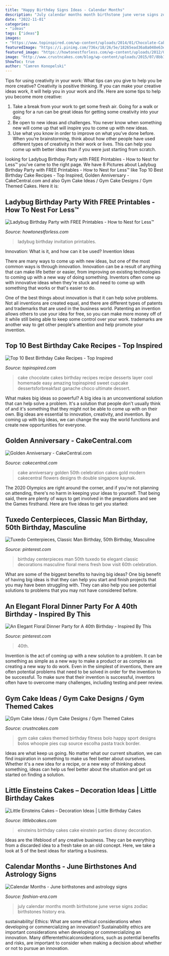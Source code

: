 ```yaml
---
title: "Happy Birthday Signs Ideas - Calendar Months"
description: "July calendar months month birthstone june verse signs zodiac birthstones history era"
date: "2022-11-01"
categories:
- "ideas"
tags: ["ideas"]
images:
- "https://www.topinspired.com/wp-content/uploads/2014/01/Chocolate-Cake.jpg"
featuredImage: "https://i.pinimg.com/736x/18/26/5e/18265ead36a8a048e63e3a1b8486ce3c.jpg"
featured_image: "https://howtonestforless.com/wp-content/uploads/2012/03/ladybug-birthday-invitation-428x600.jpg"
image: "http://www.crustncakes.com/blog/wp-content/uploads/2015/07/8bb1c3697d87637724007336d044963f.jpg"
ShowToc: true
author: "Camren Konopelski"
---
```



Tips for using creativity in your work: What tips can you give to help you be more creative?
Creativity is positive thinking. If you can make your creative ideas work, it will help you in your work and life. Here are some tips to help you become more creative: 
1. Take a break from your work to get some fresh air. Going for a walk or going for a run can be great ideas for getting some creativity into your day. 
2. Be open to new ideas and challenges. You never know when something new will come up that will inspire you to come up with new ideas. 
3. Use what you know in order to improve on what you’ve done before. When you’re brainstorming, think about how other people have used different types of creativity in their work or lives. This can help you come up with better ideas than if you were just starting from scratch. 

	

		
looking for Ladybug Birthday Party with FREE Printables - How to Nest for Less™ you've came to the right page. We have 8 Pictures about Ladybug Birthday Party with FREE Printables - How to Nest for Less™ like Top 10 Best Birthday Cake Recipes - Top Inspired, Golden Anniversary - CakeCentral.com and also Gym Cake Ideas / Gym Cake Designs / Gym Themed Cakes. Here it is:
		
    
## Ladybug Birthday Party With FREE Printables - How To Nest For Less™

<img loading=lazy src="https://howtonestforless.com/wp-content/uploads/2012/03/ladybug-birthday-invitation-428x600.jpg" onerror="this.onerror=null;this.src='https://tse3.mm.bing.net/th?id=OIP.bQPGnRsg-NH9M0_BU9HD1AAAAA&amp;pid=15.1';" alt="Ladybug Birthday Party with FREE Printables - How to Nest for Less™">

_Source: howtonestforless.com_

>ladybug birthday invitation printables. 

	

Innovation: What is it, and how can it be used?
Invention Ideas

There are many ways to come up with new ideas, but one of the most common ways is through innovation. Innovation can be a result of anything that can make life better or easier, from improving on existing technologies to coming up with a new way of doing something. Inventors often come up with innovative ideas when they're stuck and need to come up with something that works or that's easier to do.

One of the best things about innovation is that it can help solve problems. Not all inventions are created equal, and there are different types of patents and trademarks that are used in the business world. Patenting an invention allows others to use your idea for free, so you can make more money off of it while still being able to keep some control over your work. trademarks are another way to get other people's attention and help promote your invention.

    
## Top 10 Best Birthday Cake Recipes - Top Inspired

<img loading=lazy src="https://www.topinspired.com/wp-content/uploads/2014/01/Chocolate-Cake.jpg" onerror="this.onerror=null;this.src='https://tse1.mm.bing.net/th?id=OIP.dpt1Ur72deQKzO_SQyV2QAHaLJ&amp;pid=15.1';" alt="Top 10 Best Birthday Cake Recipes - Top Inspired">

_Source: topinspired.com_

>cake chocolate cakes birthday recipes recipe desserts layer cool homemade easy amazing topinspired sweet cupcake dessertsforbreakfast ganache choco ultimate dessert. 

	

What makes big ideas so powerful?
A big idea is an unconventional solution that can help solve a problem. It's a solution that people don't usually think of and it's something that they might not be able to come up with on their own. Big ideas are essential to innovation, creativity, and invention. By coming up with big ideas, we can change the way the world functions and create new opportunities for everyone.

    
## Golden Anniversary - CakeCentral.com

<img loading=lazy src="https://cdn001.cakecentral.com/gallery/2015/03/900_724335E0dR_golden-anniversary.jpg" onerror="this.onerror=null;this.src='https://tse3.mm.bing.net/th?id=OIP.Wah2yFU0aXjOTfTICIzwqQHaJ4&amp;pid=15.1';" alt="Golden Anniversary - CakeCentral.com">

_Source: cakecentral.com_

>cake anniversary golden 50th celebration cakes gold modern cakecentral flowers designs th double singapore kaynak. 

	

The 2020 Olympics are right around the corner, and if you're not planning on attending, there's no harm in keeping your ideas to yourself. That being said, there are plenty of ways to get involved in the preparations and see the Games firsthand. Here are five ideas to get you started: 

    
## Tuxedo Centerpieces, Classic Man Birthday, 50th Birthday, Masculine

<img loading=lazy src="https://i.pinimg.com/736x/18/26/5e/18265ead36a8a048e63e3a1b8486ce3c.jpg" onerror="this.onerror=null;this.src='https://tse1.mm.bing.net/th?id=OIP.SH3t_7bHAo9uM9M4EB_E0gAAAA&amp;pid=15.1';" alt="Tuxedo Centerpieces, Classic Man Birthday, 50th Birthday, Masculine">

_Source: pinterest.com_

>birthday centerpieces man 50th tuxedo tie elegant classic decorations masculine floral mens fresh bow visit 60th celebration. 

	

What are some of the biggest benefits to having big ideas?
One big benefit of having big ideas is that they can help you start and finish projects that you may have been struggling with. They can also help you see potential solutions to problems that you may not have considered before.

    
## An Elegant Floral Dinner Party For A 40th Birthday - Inspired By This

<img loading=lazy src="https://i.pinimg.com/736x/63/13/36/631336ecea0a51be85e6797ff8a98dbc.jpg" onerror="this.onerror=null;this.src='https://tse4.mm.bing.net/th?id=OIP.lkNo4beu6yOpqBy28ZCQwgHaKH&amp;pid=15.1';" alt="An Elegant Floral Dinner Party for A 40th Birthday - Inspired By This">

_Source: pinterest.com_

>40th. 

	

Invention is the act of coming up with a new solution to a problem. It can be something as simple as a new way to make a product or as complex as creating a new way to do work. Even in the simplest of inventions, there are often potential problems that need to be solved in order for the invention to be successful. To make sure that their invention is successful, inventors often have to overcome many challenges, including testing and peer review.

    
## Gym Cake Ideas / Gym Cake Designs / Gym Themed Cakes

<img loading=lazy src="http://www.crustncakes.com/blog/wp-content/uploads/2015/07/8bb1c3697d87637724007336d044963f.jpg" onerror="this.onerror=null;this.src='https://tse4.mm.bing.net/th?id=OIP.rgJ_mCzQU6zVvcU2cOZpMwHaJ4&amp;pid=15.1';" alt="Gym Cake Ideas / Gym Cake Designs / Gym Themed Cakes">

_Source: crustncakes.com_

>gym cake cakes themed birthday fitness bolo happy sport designs bolos whoopie pies cup source escolha pasta track border. 

	

Ideas are what keep us going. No matter what our current situation, we can find inspiration in something to make us feel better about ourselves. Whether it's a new idea for a recipe, or a new way of thinking about something, ideas can help us feel better about the situation and get us started on finding a solution.

    
## Little Einsteins Cakes – Decoration Ideas | Little Birthday Cakes

<img loading=lazy src="http://www.littlebcakes.com/wp-content/uploads/2014/01/Little-Einsteins-Cakes-Pictures.jpg" onerror="this.onerror=null;this.src='https://tse1.mm.bing.net/th?id=OIP.wHxR_tThIwEnbIbWFAOKkQHaJ4&amp;pid=15.1';" alt="Little Einsteins Cakes – Decoration Ideas | Little Birthday Cakes">

_Source: littlebcakes.com_

>einsteins birthday cakes cake einstein parties disney decoration. 

	

Ideas are the lifeblood of any creative business. They can be everything from a discarded idea to a fresh take on an old concept. Here, we take a look at 5 of the best ideas for starting a business.

    
## Calendar Months - June Birthstones And Astrology Signs

<img loading=lazy src="https://www.fashion-era.com/images/calendar/julypoem.jpg" onerror="this.onerror=null;this.src='https://tse2.mm.bing.net/th?id=OIP.sOWD16qoYPJZnltZOR_R_QHaLH&amp;pid=15.1';" alt="Calendar Months - June birthstones and astrology signs">

_Source: fashion-era.com_

>july calendar months month birthstone june verse signs zodiac birthstones history era. 

	

sustainability/ Ethics: What are some ethical considerations when developing or commercializing an innovation?
Sustainability ethics are important considerations when developing or commercializing an innovation. Many differentethicalconsiderations, such as potential benefits and risks, are important to consider when making a decision about whether or not to pursue an innovation.

